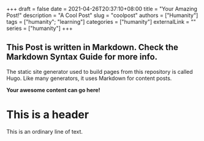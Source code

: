 +++ 
draft = false
date = 2021-04-26T20:37:10+08:00
title = "Your Amazing Post!"
description = "A Cool Post"
slug = "coolpost"
authors = ["Humanity"]
tags = ["humanity"; "learning"]
categories = ["humanity"]
externalLink = ""
series = ["humanity"]
+++

## This Post is written in Markdown. Check the Markdown Syntax Guide for more info. 

The static site generator used to build pages from this repository is called Hugo. Like many generators, it uses Markdown for content posts. 

**Your awesome content can go here!**

# This is a header 

This is an ordinary line of text. 



